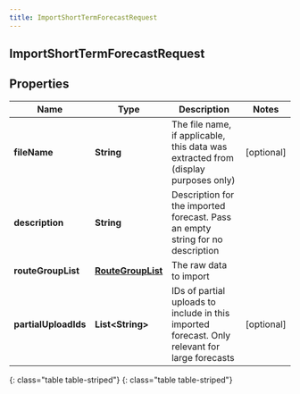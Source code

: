 ```yaml
---
title: ImportShortTermForecastRequest
---
```

## ImportShortTermForecastRequest


## Properties

| Name | Type | Description | Notes |
| ------------ | ------------- | ------------- | ------------- |
| **fileName** | **String** | The file name, if applicable, this data was extracted from (display purposes only) |  [optional] |
| **description** | **String** | Description for the imported forecast.  Pass an empty string for no description |  |
| **routeGroupList** | [**RouteGroupList**](RouteGroupList.html) | The raw data to import |  |
| **partialUploadIds** | **List&lt;String&gt;** | IDs of partial uploads to include in this imported forecast.  Only relevant for large forecasts |  [optional] |
{: class="table table-striped"}
{: class="table table-striped"}


